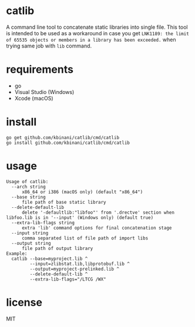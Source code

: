 catlib
======

A command line tool to concatenate static libraries into single file. This tool is intended to be used as a workaround in case you get `LNK1189: the limit of 65535 objects or members in a library has been exceeded.` when trying same job with `lib` command.

requirements
============
* go
* Visual Studio (Windows)
* Xcode (macOS)

install
=======
```
go get github.com/kbinani/catlib/cmd/catlib
go install github.com/kbinani/catlib/cmd/catlib
```

usage
=====

```
Usage of catlib:
  --arch string
      x86_64 or i386 (macOS only) (default "x86_64")
  --base string
      file path of base static library
  --delete-default-lib
      delete '-defaultlib:"libfoo"' from '.drectve' section when libfoo.lib is in '--input' (Windows only) (default true)
  --extra-lib-flags string
      extra 'lib' command options for final concatenation stage
  --input string
      comma separated list of file path of import libs
  --output string
      file path of output library
Example:
  catlib --base=myproject.lib ^
         --input=zlibstat.lib,libprotobuf.lib ^
         --output=myproject-prelinked.lib ^
         --delete-default-lib ^
         --extra-lib-flags="/LTCG /WX"
```

license
=======
MIT